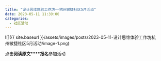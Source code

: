 ```yaml
---
title: "设计思维体验工作坊——杭州敏捷社区5月活动"
date: 2023-05-11 11:30:00
categories:
  - 社区活动
---
```

![]({{ site.baseurl }}/assets/images/posts/2023-05-11-设计思维体验工作坊杭州敏捷社区5月活动/image-1.png)

点击**阅读原文****报名**参加活动